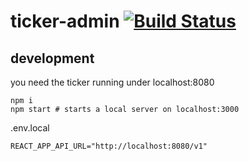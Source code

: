 # ticker-admin [![Build Status](https://travis-ci.com/systemli/ticker-admin.svg?branch=master)](https://travis-ci.com/systemli/ticker-admin)

## development

you need the ticker running under localhost:8080
```
npm i
npm start # starts a local server on localhost:3000
```

.env.local
```
REACT_APP_API_URL="http://localhost:8080/v1"
```
